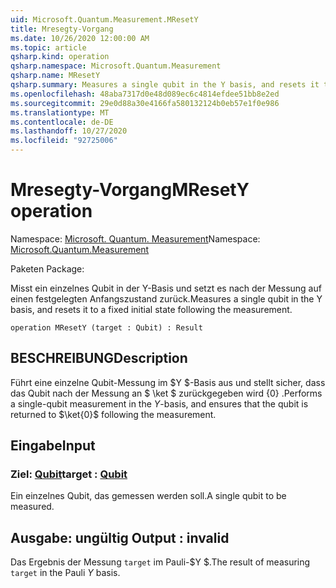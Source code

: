 ```yaml
---
uid: Microsoft.Quantum.Measurement.MResetY
title: Mresegty-Vorgang
ms.date: 10/26/2020 12:00:00 AM
ms.topic: article
qsharp.kind: operation
qsharp.namespace: Microsoft.Quantum.Measurement
qsharp.name: MResetY
qsharp.summary: Measures a single qubit in the Y basis, and resets it to a fixed initial state following the measurement.
ms.openlocfilehash: 48aba7317d0e48d089ec6c4814efdee51bb8e2ed
ms.sourcegitcommit: 29e0d88a30e4166fa580132124b0eb57e1f0e986
ms.translationtype: MT
ms.contentlocale: de-DE
ms.lasthandoff: 10/27/2020
ms.locfileid: "92725006"
---
```

# <a name="mresety-operation"></a><span data-ttu-id="78cc1-102">Mresegty-Vorgang</span><span class="sxs-lookup"><span data-stu-id="78cc1-102">MResetY operation</span></span>

<span data-ttu-id="78cc1-103">Namespace: [Microsoft. Quantum. Measurement](xref:Microsoft.Quantum.Measurement)</span><span class="sxs-lookup"><span data-stu-id="78cc1-103">Namespace: [Microsoft.Quantum.Measurement](xref:Microsoft.Quantum.Measurement)</span></span>

<span data-ttu-id="78cc1-104">Paketen [](https://nuget.org/packages/)</span><span class="sxs-lookup"><span data-stu-id="78cc1-104">Package: [](https://nuget.org/packages/)</span></span>


<span data-ttu-id="78cc1-105">Misst ein einzelnes Qubit in der Y-Basis und setzt es nach der Messung auf einen festgelegten Anfangszustand zurück.</span><span class="sxs-lookup"><span data-stu-id="78cc1-105">Measures a single qubit in the Y basis, and resets it to a fixed initial state following the measurement.</span></span>

```qsharp
operation MResetY (target : Qubit) : Result
```


## <a name="description"></a><span data-ttu-id="78cc1-106">BESCHREIBUNG</span><span class="sxs-lookup"><span data-stu-id="78cc1-106">Description</span></span>

<span data-ttu-id="78cc1-107">Führt eine einzelne Qubit-Messung im $Y $-Basis aus und stellt sicher, dass das Qubit nach der Messung an $ \ket $ zurückgegeben wird {0} .</span><span class="sxs-lookup"><span data-stu-id="78cc1-107">Performs a single-qubit measurement in the $Y$-basis, and ensures that the qubit is returned to $\ket{0}$ following the measurement.</span></span>

## <a name="input"></a><span data-ttu-id="78cc1-108">Eingabe</span><span class="sxs-lookup"><span data-stu-id="78cc1-108">Input</span></span>

### <a name="target--qubit"></a><span data-ttu-id="78cc1-109">Ziel: [Qubit](xref:microsoft.quantum.lang-ref.qubit)</span><span class="sxs-lookup"><span data-stu-id="78cc1-109">target : [Qubit](xref:microsoft.quantum.lang-ref.qubit)</span></span>

<span data-ttu-id="78cc1-110">Ein einzelnes Qubit, das gemessen werden soll.</span><span class="sxs-lookup"><span data-stu-id="78cc1-110">A single qubit to be measured.</span></span>



## <a name="output--__invalidresult__"></a><span data-ttu-id="78cc1-111">Ausgabe: __ungültig <Result>__</span><span class="sxs-lookup"><span data-stu-id="78cc1-111">Output : __invalid<Result>__</span></span>

<span data-ttu-id="78cc1-112">Das Ergebnis der Messung `target` im Pauli-$Y $.</span><span class="sxs-lookup"><span data-stu-id="78cc1-112">The result of measuring `target` in the Pauli $Y$ basis.</span></span>